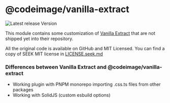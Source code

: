 # @codeimage/vanilla-extract

![Latest release Version](https://img.shields.io/badge/dynamic/json?style=for-the-badge&color=success&label=Version&query=version&url=https%3A%2F%2Fraw.githubusercontent.com%2Friccardoperra%2Fcodeimage%2Fmain%2Fpackages%2Fvanilla-extract%2Fpackage.json)

This module contains some customization of [Vanilla Extract](https://github.com/seek-oss/vanilla-extract) that
are not shipped yet into their repository.

All the original code is available on GitHub and MIT Licensed. You can find a copy of SEEK MIT license in [LICENSE.seek.md](./LICENSE.seek.md)

### Differences between Vanilla Extract and @codeimage/vanilla-extract

- Working plugin with PNPM monorepo importing .css.ts files from other packages
- Working with SolidJS (custom esbuild options)
